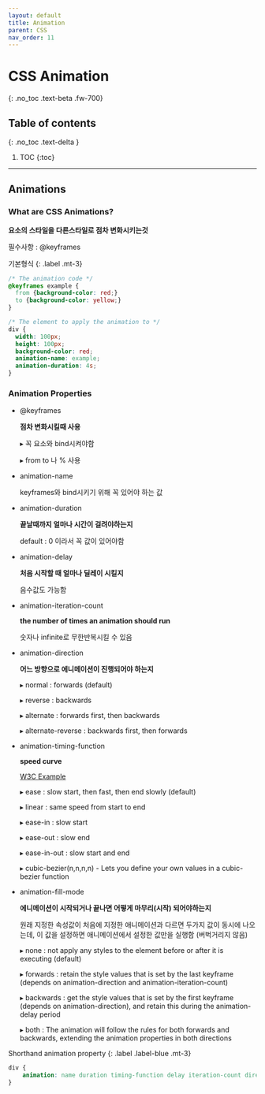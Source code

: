 ```yaml
---
layout: default
title: Animation
parent: CSS
nav_order: 11
---
```


# CSS Animation
{: .no_toc .text-beta .fw-700}

## Table of contents
{: .no_toc .text-delta }

1. TOC
{:toc}

---

## Animations

### What are CSS Animations?

**요소의 스타일을 다른스타일로 점차 변화시키는것**

필수사항 : @keyframes

기본형식
{: .label .mt-3}
```css
/* The animation code */
@keyframes example {
  from {background-color: red;}
  to {background-color: yellow;}
}

/* The element to apply the animation to */
div {
  width: 100px;
  height: 100px;
  background-color: red;
  animation-name: example;
  animation-duration: 4s;
}
```

### Animation Properties

* @keyframes

    **점차 변화시킬때 사용**
    
    &#9656; 꼭 요소와 bind시켜야함
    
    &#9656; from to 나 % 사용

* animation-name

    keyframes와 bind시키기 위해 꼭 있어야 하는 값

* animation-duration

    **끝날때까지 얼마나 시간이 걸려야하는지**
    
    default : 0 이라서 꼭 값이 있어야함

* animation-delay

    **처음 시작할 때 얼마나 딜레이 시킬지**
    
    음수값도 가능함

* animation-iteration-count

    **the number of times an animation should run**
    
    숫자나 infinite로 무한반복시킬 수 있음

* animation-direction

    **어느 방향으로 에니메이션이 진행되어야 하는지**
    
    &#9656; normal : forwards (default)
    
    &#9656; reverse : backwards
    
    &#9656; alternate : forwards first, then backwards
    
    &#9656; alternate-reverse : backwards first, then forwards

* animation-timing-function

    **speed curve**
    
    [W3C Example](https://www.w3schools.com/css/tryit.asp?filename=trycss3_animation_speed)
    
    &#9656; ease : slow start, then fast, then end slowly (default)
    
    &#9656; linear : same speed from start to end
    
    &#9656; ease-in : slow start
    
    &#9656; ease-out : slow end
    
    &#9656; ease-in-out : slow start and end
    
    &#9656; cubic-bezier(n,n,n,n) - Lets you define your own values in a cubic-bezier function

* animation-fill-mode

    **에니메이션이 시작되거나 끝나면 어떻게 마무리(시작) 되어야하는지**
    
    원래 지정한 속성값이 처음에 지정한 애니메이션과 다르면 두가지 값이 동시에 나오는데, 이 값을 설정하면 애니메이션에서 설정한 값만을 실행함 (버벅거리지 않음)
    
    &#9656; none : not apply any styles to the element before or after it is executing (default)
    
    &#9656; forwards : retain the style values that is set by the last keyframe (depends on animation-direction and animation-iteration-count)
    
    &#9656; backwards : get the style values that is set by the first keyframe (depends on animation-direction), and retain this during the animation-delay period
    
    &#9656; both : The animation will follow the rules for both forwards and backwards, extending the animation properties in both directions

Shorthand animation property
{: .label .label-blue .mt-3}
```css
div {
    animation: name duration timing-function delay iteration-count direction;
}
```
